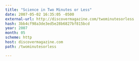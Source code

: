 ```yaml
---
title: "Science in Two Minutes or Less"
date: 2007-05-02 16:35:05 -0500
external-url: http://discovermagazine.com/twominutesorless
hash: 3bb4cf98a3de3ed5e28b6827bf815bcd
year: 2007
month: 05
scheme: http
host: discovermagazine.com
path: /twominutesorless

---
```



